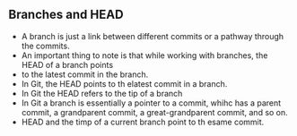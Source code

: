 ## Branches and HEAD


- A branch is just a link between different commits
or a pathway through the commits.
- An important thing to note is that while working with branches, the HEAD of a branch points
- to the latest commit in the branch.
- In Git, the HEAD points to th elatest commit in a branch.
- In Git the HEAD refers to the tip of a branch
- In Git a branch is essentially a pointer to a commit, whihc has a parent commit,
a grandparent commit, a great-grandparent commit, and so on.
- HEAD and the timp of a current branch point to th esame commit.




